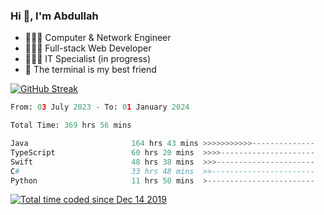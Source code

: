 <h3>Hi 👋, I'm Abdullah</h3>

- 👷🏼‍♂️ Computer & Network Engineer
- 👨🏻‍💻 Full-stack Web Developer
- 👨🏻‍💻 IT Specialist (in progress)
- 🖤 The terminal is my best friend

[![GitHub Streak](https://streak-stats.demolab.com?user=al3bad&theme=transparent&date_format=j%20M%5B%20Y%5D)](https://git.io/streak-stats)

<!--START_SECTION:waka-->

```python
From: 03 July 2023 - To: 01 January 2024

Total Time: 369 hrs 56 mins

Java                       164 hrs 43 mins >>>>>>>>>>>--------------   44.29 %
TypeScript                 60 hrs 20 mins  >>>>---------------------   16.23 %
Swift                      48 hrs 38 mins  >>>----------------------   13.08 %
C#                         33 hrs 48 mins  >>-----------------------   09.09 %
Python                     11 hrs 50 mins  >------------------------   03.18 %
```

<!--END_SECTION:waka-->

<p>
  <a href="https://wakatime.com/@ce2a2aac-0d6b-4d65-b864-8a4bcaf12967"><img src="https://wakatime.com/badge/user/ce2a2aac-0d6b-4d65-b864-8a4bcaf12967.svg" alt="Total time coded since Dec 14 2019" /></a>
</p>
